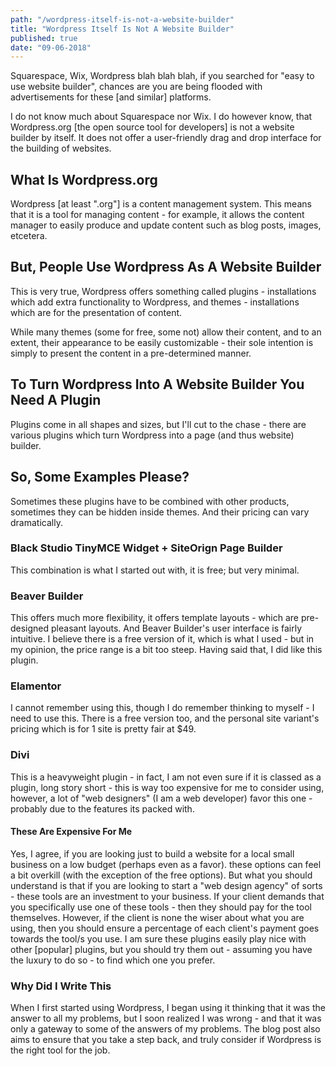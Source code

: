```yaml
--- 
path: "/wordpress-itself-is-not-a-website-builder"
title: "Wordpress Itself Is Not A Website Builder" 
published: true
date: "09-06-2018" 
--- 
```


Squarespace, Wix, Wordpress blah blah blah, if you searched for "easy to use website builder", chances are you are being flooded with advertisements for these [and similar] platforms. 
<!-- more --> 
I do not know much about Squarespace nor Wix. I do however know, that Wordpress.org [the open source tool for developers]  is not a website builder by itself. It does not offer a user-friendly drag and drop interface for the building of websites. 

## What Is Wordpress.org 
Wordpress [at least ".org"] is a content management system. This means that it is a tool for managing content -  for example, it allows the content manager to easily produce and update content such as blog posts, images, etcetera. 

## But, People Use Wordpress As  A Website Builder 
This is very true, Wordpress offers something called plugins - installations which add extra functionality to Wordpress, and themes - installations which are for the presentation of content. 

While many themes (some for free, some not) allow their content, and to an extent, their appearance to be easily customizable - their sole intention is simply to present the content in a pre-determined manner. 

## To Turn Wordpress Into A Website Builder You Need A Plugin 
Plugins come in all shapes and sizes, but I'll cut to the chase - there are various plugins which turn Wordpress into a page (and thus website) builder. 

## So, Some Examples Please? 
Sometimes these plugins have to be combined with other products, sometimes they can be hidden inside themes. And their pricing can vary dramatically. 

### Black Studio TinyMCE Widget  + SiteOrign Page Builder 
This combination is what I started out with, it is free; but very minimal. 

### Beaver Builder 
This offers much more flexibility, it offers template layouts - which are pre-designed pleasant layouts. And Beaver Builder's user interface is fairly intuitive. I believe there is a free version of it, which is what I used - but in my opinion, the price range is a bit too steep. Having said that, I did like this plugin. 

### Elamentor 
I cannot remember using this, though I do remember thinking to myself - I need to use this. There is a free version too, and the personal site variant's pricing which is for 1 site is pretty fair at $49. 

### Divi 
This is a heavyweight plugin - in fact, I am not even sure if it is classed as a plugin, long story short - this is way too expensive for me to consider using, however, a lot of "web designers" (I am a web developer) favor this one - probably due to the features its packed with. 

#### These Are Expensive For Me 
Yes, I agree, if you are looking just to build a website for a local small business on a low budget (perhaps even as a favor). these options can feel a bit overkill (with the exception of the free options). But what you should understand is that if you are looking to start a "web design agency" of sorts - these tools are an investment to your business. If your client demands that you specifically use one of these tools - then they should pay for the tool themselves. However, if the client is none the wiser about what you are using, then you should ensure a percentage of each client's payment goes towards the tool/s you use. I am sure these plugins easily play nice with other [popular] plugins, but you should try them out - assuming you have the luxury to do so - to find which one you prefer. 

### Why Did I Write This 
When I first started using Wordpress, I began using it thinking that it was the answer to all my problems, but I soon realized I was wrong - and that it was only a gateway to some of the answers of my problems. The blog post also aims to ensure that you take a step back, and truly consider if Wordpress is the right tool for the job. 
